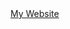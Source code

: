 <a href="http://gurmanzg.github.io/">
                                                       My Website
</a>
